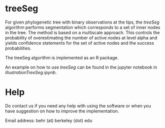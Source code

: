 # treeSeg

For given phylogenetic tree with binary observations at the tips, the *treeSeg* algorithm performs segmentation which corresponds to a set of inner nodes in the tree. The method is based on a multiscale approach. This controls the probability of overestimating the number of active nodes at level alpha and yields confidence statements for the set of active nodes and the success probabilities. 

The treeSeg algorithm is implemented as an R package.

An example on how to use *treeSeg* can be found in the jupyter notebook in *illustrationTreeSeg.ipynb*.


# Help
Do contact us if you need any help with using the software or when you have suggestion on how to improve the implementation.

Email address: behr (at) berkeley (dot) edu
